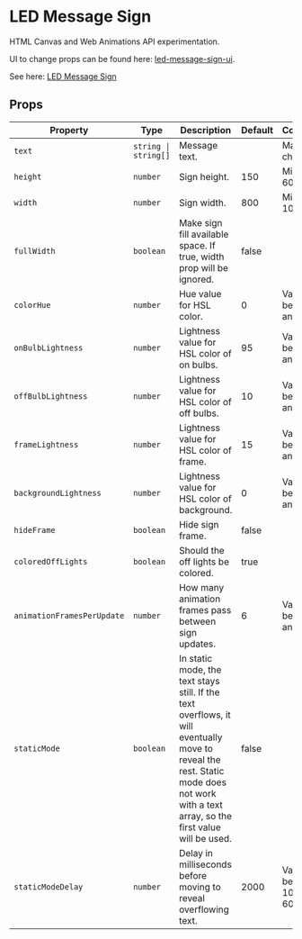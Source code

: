 # LED Message Sign

HTML Canvas and Web Animations API experimentation.

UI to change props can be found here: [led-message-sign-ui](https://github.com/gunnarbirnir/led-message-sign-ui).

See here: [LED Message Sign](https://master--willowy-tarsier-1357d9.netlify.app/)

## Props

| Property                   | Type                 | Description                                                                                                                                                                            | Default | Constraints                    |
| -------------------------- | -------------------- | -------------------------------------------------------------------------------------------------------------------------------------------------------------------------------------- | ------- | ------------------------------ |
| `text`                     | `string \| string[]` | Message text.                                                                                                                                                                          |         | Max 100 characters.            |
| `height`                   | `number`             | Sign height.                                                                                                                                                                           | 150     | Min value is 60                |
| `width`                    | `number`             | Sign width.                                                                                                                                                                            | 800     | Min value is 100               |
| `fullWidth`                | `boolean`            | Make sign fill available space. If true, width prop will be ignored.                                                                                                                   | false   |                                |
| `colorHue`                 | `number`             | Hue value for HSL color.                                                                                                                                                               | 0       | Value is between 0 and 360     |
| `onBulbLightness`          | `number`             | Lightness value for HSL color of on bulbs.                                                                                                                                             | 95      | Value is between 70 and 100    |
| `offBulbLightness`         | `number`             | Lightness value for HSL color of off bulbs.                                                                                                                                            | 10      | Value is between 0 and 30      |
| `frameLightness`           | `number`             | Lightness value for HSL color of frame.                                                                                                                                                | 15      | Value is between 10 and 40     |
| `backgroundLightness`      | `number`             | Lightness value for HSL color of background.                                                                                                                                           | 0       | Value is between 0 and 30      |
| `hideFrame`                | `boolean`            | Hide sign frame.                                                                                                                                                                       | false   |                                |
| `coloredOffLights`         | `boolean`            | Should the off lights be colored.                                                                                                                                                      | true    |                                |
| `animationFramesPerUpdate` | `number`             | How many animation frames pass between sign updates.                                                                                                                                   | 6       | Value is between 1 and 60      |
| `staticMode`               | `boolean`            | In static mode, the text stays still. If the text overflows, it will eventually move to reveal the rest. Static mode does not work with a text array, so the first value will be used. | false   |                                |
| `staticModeDelay`          | `number`             | Delay in milliseconds before moving to reveal overflowing text.                                                                                                                        | 2000    | Value is between 100ms and 60s |
